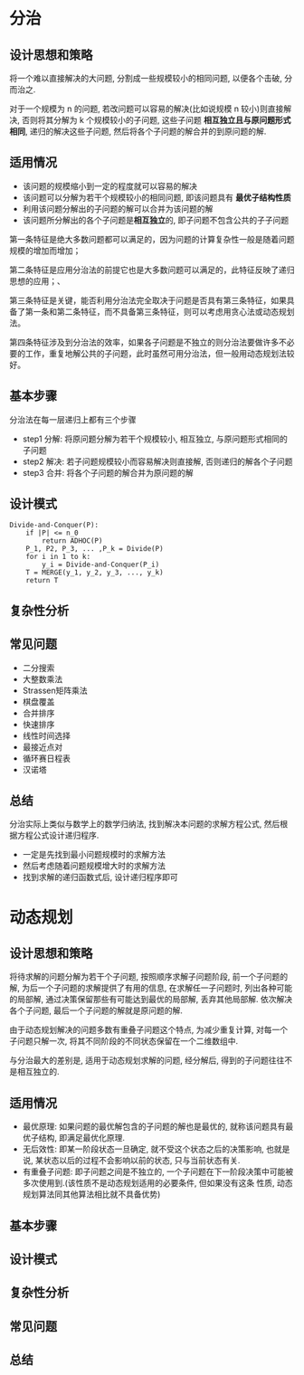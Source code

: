 # 分治

## 设计思想和策略
将一个难以直接解决的大问题, 分割成一些规模较小的相同问题, 以便各个击破, 分而治之.

 对于一个规模为 n 的问题, 若改问题可以容易的解决(比如说规模 n 较小)则直接解决, 否则将其分解为 k 个规模较小的子问题, 这些子问题 
**相互独立且与原问题形式相同**, 递归的解决这些子问题, 然后将各个子问题的解合并的到原问题的解.

## 适用情况
- 该问题的规模缩小到一定的程度就可以容易的解决
- 该问题可以分解为若干个规模较小的相同问题, 即该问题具有 **最优子结构性质**
- 利用该问题分解出的子问题的解可以合并为该问题的解
- 该问题所分解出的各个子问题是**相互独立**的, 即子问题不包含公共的子子问题

第一条特征是绝大多数问题都可以满足的，因为问题的计算复杂性一般是随着问题规模的增加而增加；

第二条特征是应用分治法的前提它也是大多数问题可以满足的，此特征反映了递归思想的应用；、

第三条特征是关键，能否利用分治法完全取决于问题是否具有第三条特征，如果具备了第一条和第二条特征，而不具备第三条特征，则可以考虑用贪心法或动态规划法。

第四条特征涉及到分治法的效率，如果各子问题是不独立的则分治法要做许多不必要的工作，重复地解公共的子问题，此时虽然可用分治法，但一般用动态规划法较好。

## 基本步骤
分治法在每一层递归上都有三个步骤
- step1 分解: 将原问题分解为若干个规模较小, 相互独立, 与原问题形式相同的子问题
- step2 解决: 若子问题规模较小而容易解决则直接解, 否则递归的解各个子问题
- step3 合并: 将各个子问题的解合并为原问题的解

## 设计模式
```
Divide-and-Conquer(P):
    if |P| <= n_0
        return ADHOC(P)
    P_1, P2, P_3, ... ,P_k = Divide(P)
    for i in 1 to k:
        y_i = Divide-and-Conquer(P_i)
    T = MERGE(y_1, y_2, y_3, ..., y_k)
    return T  
```

## 复杂性分析

## 常见问题
- 二分搜索
- 大整数乘法
- Strassen矩阵乘法
- 棋盘覆盖
- 合并排序
- 快速排序
- 线性时间选择
- 最接近点对
- 循环赛日程表
- 汉诺塔

## 总结
分治实际上类似与数学上的数学归纳法, 找到解决本问题的求解方程公式, 然后根据方程公式设计递归程序.
- 一定是先找到最小问题规模时的求解方法
- 然后考虑随着问题规模增大时的求解方法
- 找到求解的递归函数式后, 设计递归程序即可


# 动态规划

## 设计思想和策略
将待求解的问题分解为若干个子问题, 按照顺序求解子问题阶段, 前一个子问题的解, 为后一个子问题的求解提供了有用的信息, 在求解任一子问题时, 
列出各种可能的局部解, 通过决策保留那些有可能达到最优的局部解, 丢弃其他局部解. 依次解决各个子问题, 最后一个子问题的解就是原问题的解.

由于动态规划解决的问题多数有重叠子问题这个特点, 为减少重复计算, 对每一个子问题只解一次, 将其不同阶段的不同状态保留在一个二维数组中.

与分治最大的差别是, 适用于动态规划求解的问题, 经分解后, 得到的子问题往往不是相互独立的.

## 适用情况
- 最优原理: 如果问题的最优解包含的子问题的解也是最优的, 就称该问题具有最优子结构, 即满足最优化原理.
- 无后效性: 即某一阶段状态一旦确定, 就不受这个状态之后的决策影响, 也就是说, 某状态以后的过程不会影响以前的状态, 只与当前状态有关.
- 有重叠子问题: 即子问题之间是不独立的, 一个子问题在下一阶段决策中可能被多次使用到.(该性质不是动态规划适用的必要条件, 但如果没有这条
性质, 动态规划算法同其他算法相比就不具备优势)

## 基本步骤


## 设计模式


## 复杂性分析

## 常见问题


## 总结





































